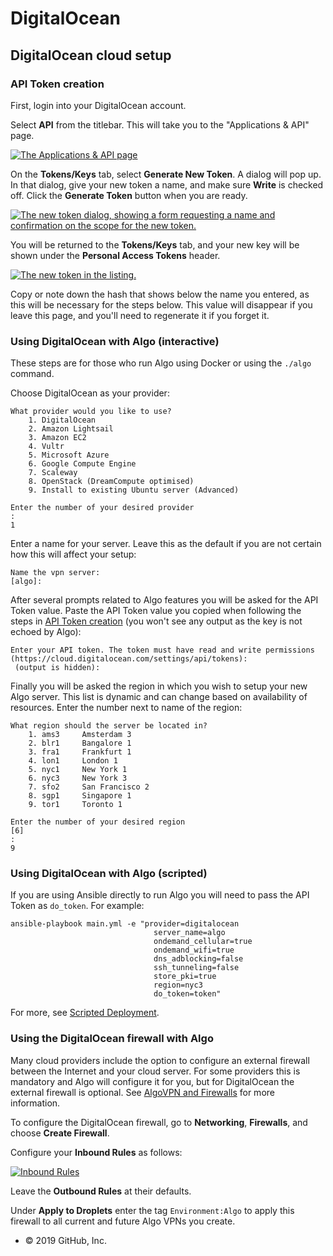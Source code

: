 # DigitalOcean



## DigitalOcean cloud setup

### API Token creation

First, login into your DigitalOcean account.

Select **API** from the titlebar. This will take you to the "Applications & API" page.

[![The Applications &amp; API page](https://github.com/trailofbits/algo/raw/master/docs/images/do-api.png)](https://github.com/trailofbits/algo/blob/master/docs/images/do-api.png)

On the **Tokens/Keys** tab, select **Generate New Token**. A dialog will pop up. In that dialog, give your new token a name, and make sure **Write** is checked off. Click the **Generate Token** button when you are ready.

[![The new token dialog, showing a form requesting a name and confirmation on the scope for the new token.](https://github.com/trailofbits/algo/raw/master/docs/images/do-new-token.png)](https://github.com/trailofbits/algo/blob/master/docs/images/do-new-token.png)

You will be returned to the **Tokens/Keys** tab, and your new key will be shown under the **Personal Access Tokens** header.

[![The new token in the listing.](https://github.com/trailofbits/algo/raw/master/docs/images/do-view-token.png)](https://github.com/trailofbits/algo/blob/master/docs/images/do-view-token.png)

Copy or note down the hash that shows below the name you entered, as this will be necessary for the steps below. This value will disappear if you leave this page, and you'll need to regenerate it if you forget it.

### Using DigitalOcean with Algo \(interactive\)

These steps are for those who run Algo using Docker or using the `./algo` command.

Choose DigitalOcean as your provider:

```text
What provider would you like to use?
    1. DigitalOcean
    2. Amazon Lightsail
    3. Amazon EC2
    4. Vultr
    5. Microsoft Azure
    6. Google Compute Engine
    7. Scaleway
    8. OpenStack (DreamCompute optimised)
    9. Install to existing Ubuntu server (Advanced)

Enter the number of your desired provider
:
1
```

Enter a name for your server. Leave this as the default if you are not certain how this will affect your setup:

```text
Name the vpn server:
[algo]:
```

After several prompts related to Algo features you will be asked for the API Token value. Paste the API Token value you copied when following the steps in [API Token creation](https://github.com/trailofbits/algo/blob/master/docs/cloud-do.md#api-token-creation) \(you won't see any output as the key is not echoed by Algo\):

```text
Enter your API token. The token must have read and write permissions (https://cloud.digitalocean.com/settings/api/tokens):
 (output is hidden):
```

Finally you will be asked the region in which you wish to setup your new Algo server. This list is dynamic and can change based on availability of resources. Enter the number next to name of the region:

```text
What region should the server be located in?
    1. ams3     Amsterdam 3
    2. blr1     Bangalore 1
    3. fra1     Frankfurt 1
    4. lon1     London 1
    5. nyc1     New York 1
    6. nyc3     New York 3
    7. sfo2     San Francisco 2
    8. sgp1     Singapore 1
    9. tor1     Toronto 1

Enter the number of your desired region
[6]
:
9
```

### Using DigitalOcean with Algo \(scripted\)

If you are using Ansible directly to run Algo you will need to pass the API Token as `do_token`. For example:

```text
ansible-playbook main.yml -e "provider=digitalocean
                                server_name=algo
                                ondemand_cellular=true
                                ondemand_wifi=true
                                dns_adblocking=false
                                ssh_tunneling=false
                                store_pki=true
                                region=nyc3
                                do_token=token"
```

For more, see [Scripted Deployment](https://github.com/trailofbits/algo/blob/master/docs/deploy-from-ansible.md).

### Using the DigitalOcean firewall with Algo

Many cloud providers include the option to configure an external firewall between the Internet and your cloud server. For some providers this is mandatory and Algo will configure it for you, but for DigitalOcean the external firewall is optional. See [AlgoVPN and Firewalls](https://github.com/trailofbits/algo/blob/master/docs/firewalls.md) for more information.

To configure the DigitalOcean firewall, go to **Networking**, **Firewalls**, and choose **Create Firewall**.

Configure your **Inbound Rules** as follows:

[![Inbound Rules](https://github.com/trailofbits/algo/raw/master/docs/images/do-firewall.png)](https://github.com/trailofbits/algo/blob/master/docs/images/do-firewall.png)

Leave the **Outbound Rules** at their defaults.

Under **Apply to Droplets** enter the tag `Environment:Algo` to apply this firewall to all current and future Algo VPNs you create.

* © 2019 GitHub, Inc.

